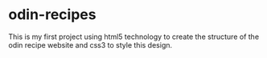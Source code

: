 # odin-recipes
This is my first project using html5 technology to create the structure of the odin recipe website and css3 to style this design.